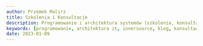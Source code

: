 ```yaml
---
author: Przemek Malirz
title: Szkolenia i Konsultacje
description: Programowanie i architektura systemów (szkolenia, konsultacje, mentoring)
keywords: [programowanie, architektura it, innersource, blog, konsultacje, szkolenia, warsztaty]
date: 2023-01-09
---
```

